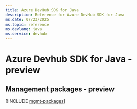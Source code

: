 ```yaml
---
title: Azure DevHub SDK for Java
description: Reference for Azure DevHub SDK for Java
ms.date: 07/23/2025
ms.topic: reference
ms.devlang: java
ms.service: devhub
---
```

# Azure Devhub SDK for Java - preview

## Management packages - preview
[!INCLUDE [mgmt-packages](devhub-mgmt-index.md)]